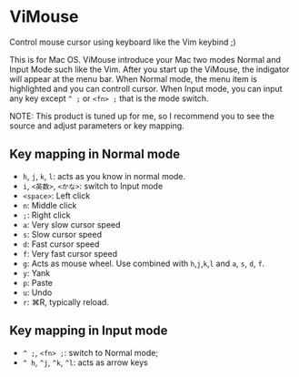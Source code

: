 # ViMouse
Control mouse cursor using keyboard like the Vim keybind ;)

This is for Mac OS.
ViMouse introduce your Mac two modes Normal and Input Mode such like the Vim.
After you start up the ViMouse, the indigator will appear at the menu bar.
When Normal mode, the menu item is highlighted and you can controll cursor.
When Input mode, you can input any key except `^ ;` or `<fn> ;` that is the mode switch.

NOTE:
This product is tuned up for me, so I recommend you to see the source and adjust parameters or key mapping.

## Key mapping in Normal mode
* `h`, `j`, `k`, `l`: acts as you know in normal mode.
* `i`, `<英数>`, `<かな>`: switch to Input mode
* `<space>`: Left click
* `n`: Middle click
* `;`: Right click
* `a`: Very slow cursor speed
* `s`: Slow cursor speed
* `d`: Fast cursor speed
* `f`: Very fast cursor speed
* `g`: Acts as mouse wheel. Use combined with `h`,`j`,`k`,`l` and `a`, `s`, `d`, `f`.
* `y`: Yank
* `p`: Paste
* `u`: Undo 
* `r`: ⌘R, typically reload.

## Key mapping in Input mode
* `^ ;`, `<fn> ;`: switch to Normal mode;
* `^ h`, `^j`, `^k`, `^l`: acts as arrow keys
